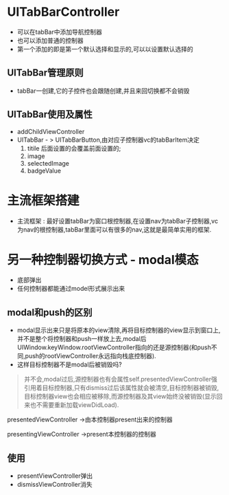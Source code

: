 

# UITabBarController

* 可以在tabBar中添加导航控制器
* 也可以添加普通的控制器
* 第一个添加的即是第一个默认选择和显示的,可以以设置默认选择的

    
## UITabBar管理原则
* tabBar一创建,它的子控件也会跟随创建,并且来回切换都不会销毁

## UITabBar使用及属性
* addChildViewController
* UITabBar - > UITabBarButton,由对应子控制器vc的tabBarItem决定
  1. titile 后面设置的会覆盖前面设置的;
  2. image
  3. selectedImage
  4. badgeValue
  
# 主流框架搭建
* 主流框架 : 最好设置tabBar为窗口根控制器,在设置nav为tabBar子控制器,vc为nav的根控制器,tabBar里面可以有很多的nav,这就是最简单实用的框架.

# 另一种控制器切换方式 - modal模态
* 底部弹出
* 任何控制器都能通过model形式展示出来

## modal和push的区别
* modal显示出来只是将原本的view清除,再将目标控制器的view显示到窗口上,并不是整个将控制器和push一样放上去,modal后UIWindow.keyWindow.rootViewController指向的还是源控制器(和push不同,push的rootViewController永远指向栈底控制器).
* 这样目标控制器不是modal后被销毁吗?
 > 并不会,modal过后,源控制器也有会属性self.presentedViewController强引用着目标控制器,只有dismiss过后该属性就会被清空,目标控制器被销毁,目标控制器view也会相应被移除,而源控制器及其view始终没被销毁(显示回来也不需要重新加载viewDidLoad).
 
  presentedViewController ->由本控制器present出来的控制器
 
 presentingViewController ->present本控制器的控制器
 
## 使用
* presentViewController弹出
* dismissViewController消失